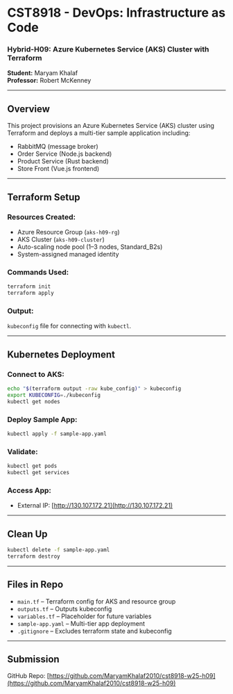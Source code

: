 # CST8918 - DevOps: Infrastructure as Code  
### Hybrid-H09: Azure Kubernetes Service (AKS) Cluster with Terraform  
**Student:** Maryam Khalaf  
**Professor:** Robert McKenney  

---

## Overview  
This project provisions an Azure Kubernetes Service (AKS) cluster using Terraform and deploys a multi-tier sample application including:
-  RabbitMQ (message broker)  
-  Order Service (Node.js backend)  
-  Product Service (Rust backend)  
-  Store Front (Vue.js frontend)

---

##  Terraform Setup  

### Resources Created:
- Azure Resource Group (`aks-h09-rg`)
- AKS Cluster (`aks-h09-cluster`)
- Auto-scaling node pool (1–3 nodes, Standard_B2s)
- System-assigned managed identity

### Commands Used:
```bash
terraform init
terraform apply
```

### Output:
`kubeconfig` file for connecting with `kubectl`.

---

##  Kubernetes Deployment  

### Connect to AKS:
```bash
echo "$(terraform output -raw kube_config)" > kubeconfig
export KUBECONFIG=./kubeconfig
kubectl get nodes
```

### Deploy Sample App:
```bash
kubectl apply -f sample-app.yaml
```

### Validate:
```bash
kubectl get pods
kubectl get services
```

### Access App:
- External IP: [http://130.107.172.21](http://130.107.172.21)

---

##  Clean Up  
```bash
kubectl delete -f sample-app.yaml
terraform destroy
```

---

##  Files in Repo
- `main.tf` – Terraform config for AKS and resource group
- `outputs.tf` – Outputs kubeconfig
- `variables.tf` – Placeholder for future variables
- `sample-app.yaml` – Multi-tier app deployment
- `.gitignore` – Excludes terraform state and kubeconfig

---

##  Submission  
GitHub Repo: [https://github.com/MaryamKhalaf2010/cst8918-w25-h09](https://github.com/MaryamKhalaf2010/cst8918-w25-h09)
